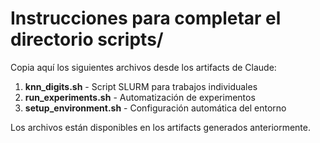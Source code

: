 # Instrucciones para completar el directorio scripts/

Copia aquí los siguientes archivos desde los artifacts de Claude:

1. **knn_digits.sh** - Script SLURM para trabajos individuales
2. **run_experiments.sh** - Automatización de experimentos
3. **setup_environment.sh** - Configuración automática del entorno

Los archivos están disponibles en los artifacts generados anteriormente.
